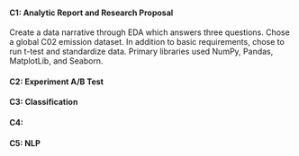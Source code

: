 #### C1: Analytic Report and Research Proposal
Create a data narrative through EDA which answers three questions. Chose a global C02 emission dataset. In addition to basic requirements, chose to run t-test and standardize data. Primary libraries used NumPy, Pandas, MatplotLib, and Seaborn.

#### C2: Experiment A/B Test

#### C3: Classification

#### C4: 

#### C5: NLP
